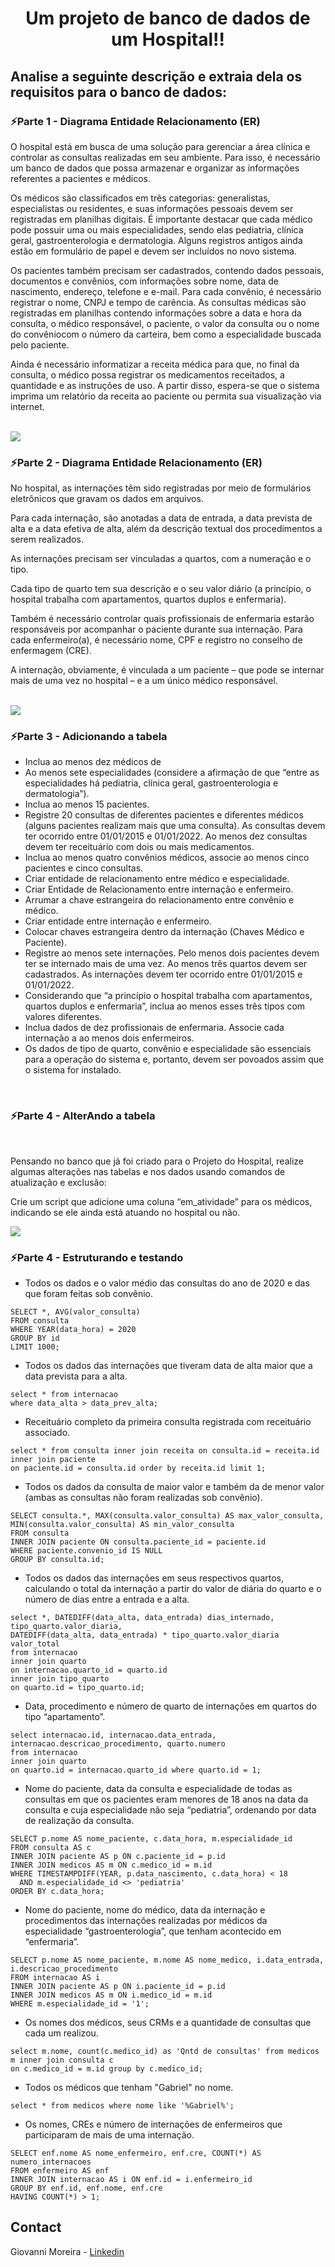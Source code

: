<h1 align='center'>Um projeto de banco de dados de um Hospital!!</h1>

<h2>Analise a seguinte descrição e extraia dela os requisitos para o banco de dados:</h2>

<h3>⚡Parte 1 - Diagrama Entidade Relacionamento (ER)</h3>
<p>
O hospital está em busca de uma solução para gerenciar a área clínica e controlar as consultas realizadas em seu ambiente. Para isso, é necessário um banco de dados que possa armazenar e organizar as informações referentes a pacientes e médicos. 

Os médicos são classificados em três categorias: generalistas, especialistas ou residentes, e suas informações pessoais devem ser registradas em planilhas digitais. É importante destacar que cada médico pode possuir uma ou mais especialidades, sendo elas pediatria, clínica geral, gastroenterologia e dermatologia. Alguns registros antigos ainda estão em formulário de papel e devem ser incluídos no novo sistema.

Os pacientes também precisam ser cadastrados, contendo dados pessoais, documentos e convênios, com informações sobre nome, data de nascimento, endereço, telefone e e-mail. Para cada convênio, é necessário registrar o nome, CNPJ e tempo de carência. As consultas médicas são registradas em planilhas contendo informações sobre a data e hora da consulta, o médico responsável, o paciente, o valor da consulta ou o nome do convêniocom o número da carteira, bem como a especialidade buscada pelo paciente.

Ainda é necessário informatizar a receita médica para que, no final da consulta, o médico possa registrar os medicamentos receitados, a quantidade e as instruções de uso. A partir disso, espera-se que o sistema imprima um relatório da receita ao paciente ou permita sua visualização via internet.
</p>
<br>
<img align='center' src='DiagramaER pt1.png'/>
<br>
<h3>⚡Parte 2 - Diagrama Entidade Relacionamento (ER)</h3>
<p>
No hospital, as internações têm sido registradas por meio de formulários eletrônicos que gravam os dados em arquivos. 

Para cada internação, são anotadas a data de entrada, a data prevista de alta e a data efetiva de alta, além da descrição textual dos procedimentos a serem realizados. 

As internações precisam ser vinculadas a quartos, com a numeração e o tipo. 

Cada tipo de quarto tem sua descrição e o seu valor diário (a princípio, o hospital trabalha com apartamentos, quartos duplos e enfermaria).

Também é necessário controlar quais profissionais de enfermaria estarão responsáveis por acompanhar o paciente durante sua internação. Para cada enfermeiro(a), é necessário nome, CPF e registro no conselho de enfermagem (CRE).

A internação, obviamente, é vinculada a um paciente – que pode se internar mais de uma vez no hospital – e a um único médico responsável.
</p>
<br>
<img align='center' src='DiagramaER pt2.png'/>
<br>
<h3>⚡Parte 3 - Adicionando a tabela </h3>
<p>
<ul>
<li>Inclua ao menos dez médicos de </li>
<li>Ao menos sete especialidades (considere a afirmação de que “entre as especialidades há pediatria, clínica geral, gastroenterologia e dermatologia”).</li>
<li>Inclua ao menos 15 pacientes. </li>
<li>Registre 20 consultas de diferentes pacientes e diferentes médicos (alguns pacientes realizam mais que uma consulta). As consultas devem ter ocorrido entre 01/01/2015 e 01/01/2022. Ao menos dez consultas devem ter receituário com dois ou mais medicamentos. </li>
<li>Inclua ao menos quatro convênios médicos, associe ao menos cinco pacientes e cinco consultas. </li>
<li>Criar entidade de relacionamento entre médico e especialidade.  </li>
<li>Criar Entidade de Relacionamento entre internação e enfermeiro.  </li>
<li>Arrumar a chave estrangeira do relacionamento entre convênio e médico. </li>
<li>Criar entidade entre internação e enfermeiro. </li>
<li>Colocar chaves estrangeira dentro da internação (Chaves Médico e Paciente). </li>
<li>Registre ao menos sete internações. Pelo menos dois pacientes devem ter se internado mais de uma vez. Ao menos três quartos devem ser cadastrados. As internações devem ter ocorrido entre 01/01/2015 e 01/01/2022. </li>
<li>Considerando que “a princípio o hospital trabalha com apartamentos, quartos duplos e enfermaria”, inclua ao menos esses três tipos com valores diferentes. </li>
<li>Inclua dados de dez profissionais de enfermaria. Associe cada internação a ao menos dois enfermeiros. </li>
<li>Os dados de tipo de quarto, convênio e especialidade são essenciais para a operação do sistema e, portanto, devem ser povoados assim que o sistema for instalado. </li>
</ul>
</p>
<br>
<h3>⚡Parte 4 - AlterAndo a tabela </h3>
<br>
<p>
Pensando no banco que já foi criado para o Projeto do Hospital, realize algumas alterações nas tabelas e nos dados usando comandos de atualização e exclusão:

Crie um script que adicione uma coluna “em_atividade” para os médicos, indicando se ele ainda está atuando no hospital ou não. 
</p>
<img align='center' src='ALTERando_Tabela.png'/>

<h3>⚡Parte 4 - Estruturando e testando </h3>

* Todos os dados e o valor médio das consultas do ano de 2020 e das que foram feitas sob convênio.
```
SELECT *, AVG(valor_consulta) 
FROM consulta 
WHERE YEAR(data_hora) = 2020 
GROUP BY id 
LIMIT 1000;
```
* Todos os dados das internações que tiveram data de alta maior que a data prevista para a alta.
```
select * from internacao
where data_alta > data_prev_alta;
```
* Receituário completo da primeira consulta registrada com receituário associado.
```
select * from consulta inner join receita on consulta.id = receita.id inner join paciente 
on paciente.id = consulta.id order by receita.id limit 1;
```
* Todos os dados da consulta de maior valor e também da de menor valor (ambas as consultas não foram realizadas sob convênio).
```
SELECT consulta.*, MAX(consulta.valor_consulta) AS max_valor_consulta, MIN(consulta.valor_consulta) AS min_valor_consulta 
FROM consulta
INNER JOIN paciente ON consulta.paciente_id = paciente.id
WHERE paciente.convenio_id IS NULL
GROUP BY consulta.id;
```
* Todos os dados das internações em seus respectivos quartos, calculando o total da internação a partir do valor de diária do quarto e o número de dias entre a entrada e a alta.
```
select *, DATEDIFF(data_alta, data_entrada) dias_internado, tipo_quarto.valor_diaria,
DATEDIFF(data_alta, data_entrada) * tipo_quarto.valor_diaria valor_total 
from internacao 
inner join quarto 
on internacao.quarto_id = quarto.id
inner join tipo_quarto 
on quarto.id = tipo_quarto.id;
```
* Data, procedimento e número de quarto de internações em quartos do tipo “apartamento”.
```
select internacao.id, internacao.data_entrada, internacao.descricao_procedimento, quarto.numero 
from internacao 
inner join quarto 
on quarto.id = internacao.quarto_id where quarto.id = 1; 
```
* Nome do paciente, data da consulta e especialidade de todas as consultas em que os pacientes eram menores de 18 anos na data da consulta e cuja especialidade não seja “pediatria”, ordenando por data de realização da consulta.
```
SELECT p.nome AS nome_paciente, c.data_hora, m.especialidade_id
FROM consulta AS c
INNER JOIN paciente AS p ON c.paciente_id = p.id
INNER JOIN medicos AS m ON c.medico_id = m.id
WHERE TIMESTAMPDIFF(YEAR, p.data_nascimento, c.data_hora) < 18
  AND m.especialidade_id <> 'pediatria'
ORDER BY c.data_hora;
```
* Nome do paciente, nome do médico, data da internação e procedimentos das internações realizadas por médicos da especialidade “gastroenterologia”, que tenham acontecido em “enfermaria”.
```
SELECT p.nome AS nome_paciente, m.nome AS nome_medico, i.data_entrada, i.descricao_procedimento
FROM internacao AS i
INNER JOIN paciente AS p ON i.paciente_id = p.id
INNER JOIN medicos AS m ON i.medico_id = m.id
WHERE m.especialidade_id = '1';
```
* Os nomes dos médicos, seus CRMs e a quantidade de consultas que cada um realizou.
```
select m.nome, count(c.medico_id) as 'Qntd de consultas' from medicos m inner join consulta c 
on c.medico_id = m.id group by c.medico_id;
```
* Todos os médicos que tenham "Gabriel" no nome. 
```
select * from medicos where nome like '%Gabriel%';
```
* Os nomes, CREs e número de internações de enfermeiros que participaram de mais de uma internação.
```
SELECT enf.nome AS nome_enfermeiro, enf.cre, COUNT(*) AS numero_internacoes
FROM enfermeiro AS enf
INNER JOIN internacao AS i ON enf.id = i.enfermeiro_id
GROUP BY enf.id, enf.nome, enf.cre
HAVING COUNT(*) > 1;
```
<!-- CONTACT -->
## Contact

Giovanni Moreira - [Linkedin](https://www.linkedin.com/in/giovanni-moreira-64654a254/)
